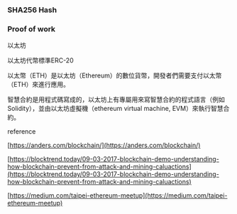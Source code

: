 ### SHA256 Hash

### Proof of work

以太坊

以太坊代幣標準ERC-20

以太幣（ETH）是以太坊（Ethereum）的數位貨幣，開發者們需要支付以太幣（ETH）來進行應用。

智慧合約是用程式碼寫成的，以太坊上有專屬用來寫智慧合約的程式語言（例如 Solidity），並由以太坊虛擬機（ethereum virtual machine, EVM）來執行智慧合約。

reference

[https://anders.com/blockchain/](https://anders.com/blockchain/)

[https://blocktrend.today/09-03-2017-blockchain-demo-understanding-how-blockchain-prevent-from-attack-and-mining-caluactions](https://blocktrend.today/09-03-2017-blockchain-demo-understanding-how-blockchain-prevent-from-attack-and-mining-caluactions)

[https://medium.com/taipei-ethereum-meetup](https://medium.com/taipei-ethereum-meetup)

